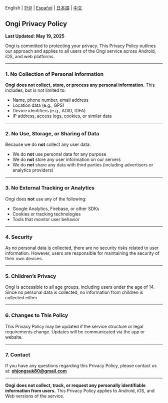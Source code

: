English | [한글](./ongi_privacy.ko.md) | [Español](./ongi_privacy.es.md) | [日本語](./ongi_privacy.ja.md) | [中文](./ongi_privacy.zh.md)

## **Ongi Privacy Policy**

**Last Updated: May 19, 2025**

Ongi is committed to protecting your privacy. This Privacy Policy outlines our approach and applies to all users of the Ongi service across Android, iOS, and web platforms.

---

### 1. No Collection of Personal Information

**Ongi does not collect, store, or process any personal information.**
This includes, but is not limited to:

* Name, phone number, email address
* Location data (e.g., GPS)
* Device identifiers (e.g., ADID, IDFA)
* IP address, access logs, cookies, or similar data

---

### 2. No Use, Storage, or Sharing of Data

Because we do **not** collect any user data:

* We do **not** use personal data for any purpose
* We do **not** store any user information on our servers
* We do **not** share any data with third parties (including advertisers or analytics providers)

---

### 3. No External Tracking or Analytics

Ongi does **not** use any of the following:

* Google Analytics, Firebase, or other SDKs
* Cookies or tracking technologies
* Tools that monitor user behavior

---

### 4. Security

As no personal data is collected, there are no security risks related to user information. However, users are responsible for maintaining the security of their own devices.

---

### 5. Children’s Privacy

Ongi is accessible to all age groups, including users under the age of 14. Since no personal data is collected, no information from children is collected either.

---

### 6. Changes to This Policy

This Privacy Policy may be updated if the service structure or legal requirements change. Updates will be communicated via the app or website.

---

### 7. Contact

If you have any questions regarding this Privacy Policy, please contact us at: **ohjongsuk80@gmail.com**

---

**Ongi does not collect, track, or request any personally identifiable information from users.**
This Privacy Policy applies to Android, iOS, and Web versions of the service.
